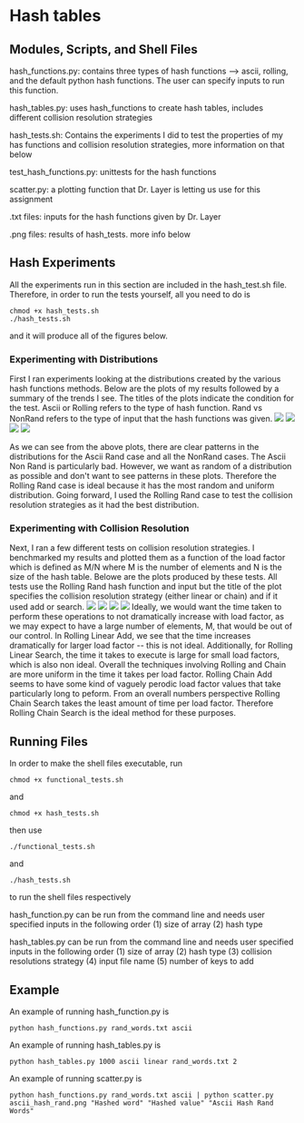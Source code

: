 # Hash tables

## Modules, Scripts, and Shell Files
hash_functions.py: contains three types of hash functions --> ascii, rolling, and the default python hash functions.  The user can specify inputs to run this function.

hash_tables.py: uses hash_functions to create hash tables, includes different collision resolution strategies

hash_tests.sh: Contains the experiments I did to test the properties of my has functions and collision resolution strategies, more information on that below

test_hash_functions.py: unittests for the hash functions

scatter.py: a plotting function that Dr. Layer is letting us use for this assignment

.txt files: inputs for the hash functions given by Dr. Layer

.png files: results of hash_tests. more info below

## Hash Experiments
All the experiments run in this section are included in the hash_test.sh file.  Therefore, in order to run the tests yourself, all you need to do is
```
chmod +x hash_tests.sh
./hash_tests.sh
```
and it will produce all of the figures below.
### Experimenting with Distributions
First I ran experiments looking at the distributions created by the various hash functions methods.  Below are the plots of my results followed by a summary of the trends I see.  The titles of the plots indicate the condition for the test. Ascii or Rolling refers to the type of hash function.  Rand vs NonRand refers to the type of input that the hash functions was given.
![](ascii_hash_rand.png)
![](ascii_hash_nonrand.png)
![](rolling_hash_rand.png)
![](rolling_hash_nonrand.png)

As we can see from the above plots, there are clear patterns in the distributions for the Ascii Rand case and all the NonRand cases.  The Ascii Non Rand is particularly bad.  However, we want as random of a distribution as possible and don't want to see patterns in these plots.  Therefore the Rolling Rand case is ideal because it has the most random and uniform distribution.  Going forward, I used the Rolling Rand case to test the collision resolution strategies as it had the best distribution.
### Experimenting with Collision Resolution
Next, I ran a few different tests on collision resolution strategies.  I benchmarked my results and plotted them as a function of the load factor which is defined as M/N where M is the number of elements and N is the size of the hash table.  Belowe are the plots produced by these tests. All tests use the Rolling Rand hash function and input but the title of the plot specifies the collision resolution strategy (either linear or chain) and if it used add or search.
![](rolling_linear_add.png)
![](rolling_chain_add.png)
![](rolling_linear_search.png)
![](rolling_chain_search.png)
Ideally, we would want the time taken to perform these operations to not dramatically increase with load factor, as we may expect to have a large number of elements, M, that would be out of our control.  In Rolling Linear Add, we see that the time increases dramatically for larger load factor -- this is not ideal.  Additionally, for Rolling Linear Search, the time it takes to execute is large for small load factors, which is also non ideal.  Overall the techniques involving Rolling and Chain are more uniform in the time it takes per load factor. Rolling Chain Add seems to have some kind of vaguely perodic load factor values that take particularly long to peform.  From an overall numbers perspective Rolling Chain Search takes the least amount of time per load factor.  Therefore Rolling Chain Search is the ideal method for these purposes.

## Running Files

In order to make the shell files executable, run
```
chmod +x functional_tests.sh
```
and 
```
chmod +x hash_tests.sh
```
then use 
```
./functional_tests.sh
```
and 
```
./hash_tests.sh
```
to run the shell files respectively

hash_function.py can be run from the command line and needs user specified inputs in the following order (1) size of array (2) hash type

hash_tables.py can be run from the command line and needs user specified inputs in the following order (1) size of array (2) hash type (3) collision resolutions strategy (4) input file name (5) number of keys to add
## Example

An example of running hash_function.py is 
```
python hash_functions.py rand_words.txt ascii
```
An example of running hash_tables.py is 
```
python hash_tables.py 1000 ascii linear rand_words.txt 2
```
An example of running scatter.py is 
```
python hash_functions.py rand_words.txt ascii | python scatter.py ascii_hash_rand.png "Hashed word" "Hashed value" "Ascii Hash Rand Words"
```


